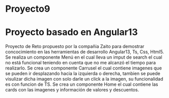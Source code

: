 # Proyecto9
# Proyecto basado en Angular13

Proyecto de Reto propuesto por la compañia Zaito para demostrar concocimiento en las
herramientas de desarrollo Angular13, Ts, Css, Html5.
Se realiza un componente Menú en el cual lleva un imput de search el cual no está funcional
teniendo en cuenta que no me alcanzó el tiempo para realizarlo.
Se crea un componente Carrusel el cual contiene imagenes que se pueden ir desplazando hacia la izquierda o derecha,
tambien se puede visulizar dicha imagen con solo darle un click a la imagen, su funcionalidad es con funcion de TS.
Se crea un componente Home el cual contiene las cards con las imagenes y información de valores y descuentos.
